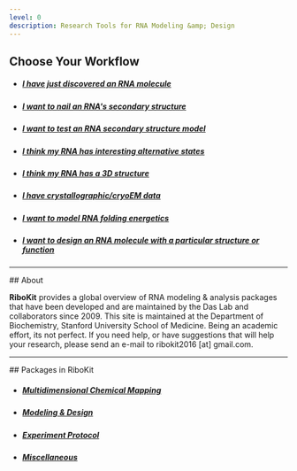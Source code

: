 ```yaml
---
level: 0
description: Research Tools for RNA Modeling &amp; Design
---
```


## Choose Your Workflow 

* ##### [I have just discovered an RNA molecule](/workflows/from_scratch)

* ##### [I want to nail an RNA's secondary structure](/workflows/2D_modeling)

* ##### [I want to test an RNA secondary structure model](/workflows/mutation_rescue)

* ##### [I think my RNA has interesting alternative states](/workflows/alternative_states)

* ##### [I think my RNA has a 3D structure](/workflows/3D_modeling)

* ##### [I have crystallographic/cryoEM data](/workflows/structure_refinement)

* ##### [I want to model RNA folding energetics](/workflows/folding_energetics)

* ##### [I want to design an RNA molecule with a particular structure or function](/workflows/design)

<hr/>
## About

**RiboKit** provides a global overview of RNA modeling & analysis packages that have been developed and are maintained by the Das Lab and collaborators since 2009. This site is maintained at the Department of Biochemistry, Stanford University School of Medicine. Being an academic effort, its not perfect. If you need help, or have suggestions that will help your research, please send an e-mail to ribokit2016 [at] gmail.com.

<hr/>
## Packages in RiboKit

* ##### [Multidimensional Chemical Mapping](/package/#multidimensional-chemical-mapping)

* ##### [Modeling &amp; Design](/package/#modeling--design)

* ##### [Experiment Protocol](/protocol/)

* ##### [Miscellaneous](/package/#miscellaneous)

